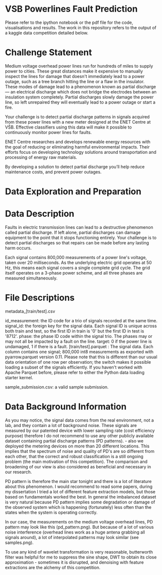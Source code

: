 # VSB Powerlines Fault Prediction

Please refer to the ipython notebook or the pdf file for the code, visualisations and results.
The work in this repository refers to the output of a kaggle data competition detailed below.

# Challenge Statement
Medium voltage overhead power lines run for hundreds of miles to supply power to cities. These great distances make it expensive to manually inspect the lines for damage that doesn't immediately lead to a power outage, such as a tree branch hitting the line or a flaw in the insulator. These modes of damage lead to a phenomenon known as partial discharge — an electrical discharge which does not bridge the electrodes between an insulation system completely. Partial discharges slowly damage the power line, so left unrepaired they will eventually lead to a power outage or start a fire.

Your challenge is to detect partial discharge patterns in signals acquired from these power lines with a new meter designed at the ENET Centre at VŠB. Effective classifiers using this data will make it possible to continuously monitor power lines for faults.

ENET Centre researches and develops renewable energy resources with the goal of reducing or eliminating harmful environmental impacts. Their efforts focus on developing technology solutions around transportation and processing of energy raw materials.

By developing a solution to detect partial discharge you’ll help reduce maintenance costs, and prevent power outages.

# Data Exploration and Preparation
# Data Description
Faults in electric transmission lines can lead to a destructive phenomenon called partial discharge. If left alone, partial discharges can damage equipment to the point that it stops functioning entirely. Your challenge is to detect partial discharges so that repairs can be made before any lasting harm occurs.

Each signal contains 800,000 measurements of a power line's voltage, taken over 20 milliseconds. As the underlying electric grid operates at 50 Hz, this means each signal covers a single complete grid cycle. The grid itself operates on a 3-phase power scheme, and all three phases are measured simultaneously.

# File Descriptions
metadata_[train/test].csv

id_measurement: the ID code for a trio of signals recorded at the same time.
signal_id: the foreign key for the signal data. Each signal ID is unique across both train and test, so the first ID in train is '0' but the first ID in test is '8712'.
phase: the phase ID code within the signal trio. The phases may or may not all be impacted by a fault on the line.
target: 0 if the power line is undamaged, 1 if there is a fault.
[train/test].parquet : The signal data. Each column contains one signal; 800,000 int8 measurements as exported with pyarrow.parquet version 0.11. Please note that this is different than our usual data orientation of one row per observation; the switch makes it possible loading a subset of the signals efficiently. If you haven't worked with Apache Parquet before, please refer to either the Python data loading starter kernel.

sample_submission.csv: a valid sample submission.

# Data Background Information
As you may notice, the signal data comes from the real environment, not a lab, and they contain a lot of background noise. These signals are measured by our patented device with lower sampling rate (cost efficiency purpose) therefore I do not recommend to use any other publicly available dataset containing partial discharge patterns (PD patterns). - also we deployed the metering devices on more than 20 different locations. This implies that the spectrum of noise and quality of PD's are so different from each other, that the correct and robust classification is a still ongoing problem (the main motivation of this competition). The comparison and broadening of our view is also considered as beneficial and necessary in our research.

PD pattern is therefore the main star tonight and there is a lot of literature about this phenomenon. I would recommend to read some papers, during my dissertation I tried a lot of different feature extraction models, but those based on fundamentals worked the best. In general the imbalanced dataset is very natural because PD pattern implies some degradation or damage of the observed system which is happening (fortunately) less often than the states when the system is operating correctly.

In our case, the measurements on the medium voltage overhead lines, PD pattern may look like this (pd_pattern.png). But because of a lot of various noise interference (overhead lines work as a huge antena grabbing all signals around), a lot of interpolated patterns may look similar (see samples.png).

To use any kind of wavelet transformation is very reasonable, butterworth filter was helpful for me to suppress the sine shape, DWT to obtain its close approximation - sometimes it is disrupted, and denoising with feature extractions are the alchemy of this competition.
